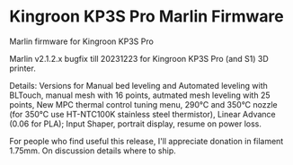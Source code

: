 # Kingroon KP3S Pro Marlin Firmware

Marlin firmware for Kingroon KP3S Pro

Marlin v2.1.2.x bugfix till 20231223 for Kingroon KP3S Pro (and S1) 3D printer.

Details:
Versions for Manual bed leveling and Automated leveling with BLTouch, 
manual mesh with 16 points,
autmated mesh leveling with 25 points,
New MPC thermal control tuning menu,
290°C and 350°C nozzle (for 350°C use HT-NTC100K stainless steel thermistor),
Linear Advance (0.06 for PLA);
Input Shaper,
portrait display,
resume on power loss.

For people who find useful this release, I'll appreciate donation in filament 1.75mm. 
On discussion details where to ship.

